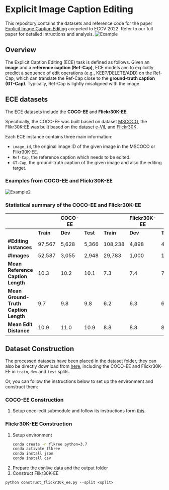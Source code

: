 # Explicit Image Caption Editing  
This repository contains the datasets and reference code for the paper [Explicit Image Caption Editing](https://arxiv.org/abs/2207.09625) accpeted to ECCV 2022. Refer to our full paper for detailed intructions and analysis.
![Example](https://github.com/baaaad/ECE-dataset/blob/main/images/image_1.png)


## Overview  
The Explicit Caption Editing (ECE) task is defined as follows. Given an **image** and a **reference caption (Ref-Cap)**, ECE models aim to explicitly predict a sequence of edit operations (e.g., KEEP/DELETE/ADD) on the Ref-Cap, which can translate the Ref-Cap close to the **ground-truth caption (GT-Cap)**. Typically, Ref-Cap is lightly misaligned with the image. 

## ECE datasets
The ECE datasets include the **COCO-EE** and **Flickr30K-EE**. 

Specifically, the COCO-EE was built based on dataset [MSCOCO](https://cocodataset.org/), the Flikr30K-EE was built based on the dataset [e-ViL](https://github.com/maximek3/e-ViL) and [Flickr30K](http://shannon.cs.illinois.edu/DenotationGraph).

Each ECE instance contains three main information:
- `image_id`, the original image ID of the given image in the MSCOCO or Flikr30K-EE.
- `Ref-Cap`, the reference caption which needs to be edited.
- `GT-Cap`, the ground-truth caption of the given image and also the editing target.

### Examples from COCO-EE and Flickr30K-EE 
![Example2](https://github.com/baaaad/ECE-dataset/blob/main/images/image_2.png)

### Statistical summary of the COCO-EE and Flickr30K-EE


|                      |   | **COCO-EE** |  |  | **Flickr30K-EE** |  | 
|  ------------------- | --------- | --------- | --------- |  --------- | --------- | --------- |
|                      | **Train** | **Dev** | **Test** |  **Train** | **Dev** | **Test** |
|  **#Editing instances**|  97,567    | 5,628    | 5,366     |   108,238    | 4,898    | 4,910     | 
|  **#Images**     | 52,587    | 3,055    | 2,948     |    29,783    | 1,000    | 1,000     |
|  **Mean Reference Caption Length**        | 10.3    | 10.2    | 10.1     |    7.3    | 7.4    | 7.4     |
|  **Mean Ground-Truth Caption Length**  | 9.7    | 9.8    | 9.8     |    6.2    | 6.3    | 6.3     |
|  **Mean Edit Distance**  | 10.9    | 11.0    | 10.9     |   8.8    | 8.8    | 8.9     |


## Dataset Construction

The processed datasets have been placed in the [dataset](https://github.com/baaaad/ECE-dataset/tree/main/dataset) folder, they can also be directly download from [here](https://drive.google.com/drive/folders/1nzIsGT4SC81aMcC48tCMWcqL77sgYrvT?usp=sharing), including the COCO-EE and Flickr30K-EE in `train`, `dev` and `test` splits.

Or, you can follow the instructions below to set up the environment and construct them:

### COCO-EE Construction
1. Setup coco-edit submodule and follow its instructions form [this](https://github.com/baaaad/coco-edit/tree/b70e36bf05be5af16923f5ca0b8cce91ec9c29d1).

### Flickr30K-EE Construction
1. Setup environment
    ```sh
    conda create -n flkree python=3.7
    conda activate flkree
    conda install json
    conda install csv
    ```
2. Prepare the esnlive data and the output folder
3. Construct Flikr30K-EE
```
python construct_flickr30k_ee.py --split <split>
```

